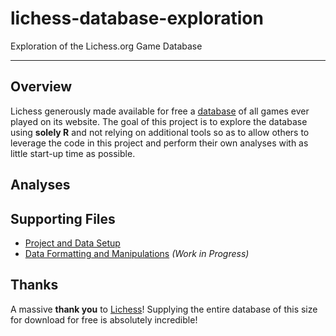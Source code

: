 # lichess-database-exploration
Exploration of the Lichess.org Game Database 

***

## Overview
Lichess generously made available for free a [database](https://database.lichess.org/) of all games ever played on its website.  The goal of this project is to explore the database using **solely R** and not relying on additional tools so as to allow others to leverage the code in this project and perform their own analyses with as little start-up time as possible.

## Analyses

## Supporting Files

* [Project and Data Setup](https://cdn.rawgit.com/chris-w-r/lichess-database-exploration/master/Project%20and%20Data%20Setup.nb.html)
* [Data Formatting and Manipulations](https://cdn.rawgit.com/chris-w-r/lichess-database-exploration/master/Data%20Formatting%20and%20Manipulations.nb.html) *(Work in Progress)*

## Thanks
A massive **thank you** to [Lichess](https://lichess.org/)!  Supplying the entire database of this size for download for free is absolutely incredible!